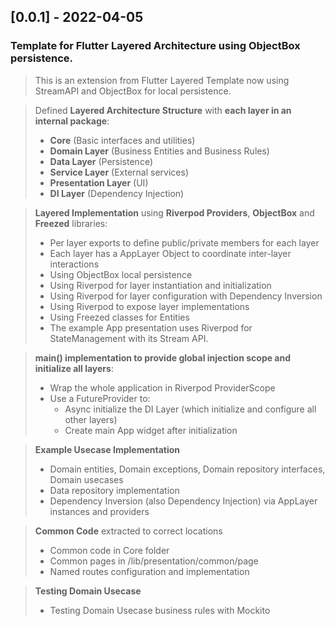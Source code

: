 ## [0.0.1] - 2022-04-05

### Template for Flutter Layered Architecture using ObjectBox persistence.
> This is an extension from Flutter Layered Template now using StreamAPI and
> ObjectBox for local persistence.  

> Defined **Layered Architecture Structure** with **each layer in an internal package**:  
>   - **Core** (Basic interfaces and utilities)  
>   - **Domain Layer** (Business Entities and Business Rules)  
>   - **Data Layer** (Persistence)  
>   - **Service Layer** (External services)  
>   - **Presentation Layer** (UI)  
>   - **DI Layer** (Dependency Injection)  

> **Layered Implementation** using **Riverpod Providers**, **ObjectBox** and **Freezed** libraries:  
>   - Per layer exports to define public/private members for each layer  
>   - Each layer has a AppLayer Object to coordinate inter-layer interactions  
>   - Using ObjectBox local persistence  
>   - Using Riverpod for layer instantiation and initialization  
>   - Using Riverpod for layer configuration with Dependency Inversion  
>   - Using Riverpod to expose layer implementations  
>   - Using Freezed classes for Entities  
>   - The example App presentation uses Riverpod for StateManagement with its Stream API.  

> **main() implementation to provide global injection scope and initialize all layers**:
>   - Wrap the whole application in Riverpod ProviderScope  
>   - Use a FutureProvider to:  
>     - Async initialize the DI Layer (which initialize and configure all other layers)  
>     - Create main App widget after initialization  

> **Example Usecase Implementation**
>   - Domain entities, Domain exceptions, Domain repository interfaces, Domain usecases  
>   - Data repository implementation  
>   - Dependency Inversion (also Dependency Injection) via AppLayer instances and providers  

> **Common Code** extracted to correct locations  
>   - Common code in Core folder  
>   - Common pages in /lib/presentation/common/page  
>   - Named routes configuration and implementation  

> **Testing Domain Usecase**  
>   - Testing Domain Usecase business rules with Mockito  
